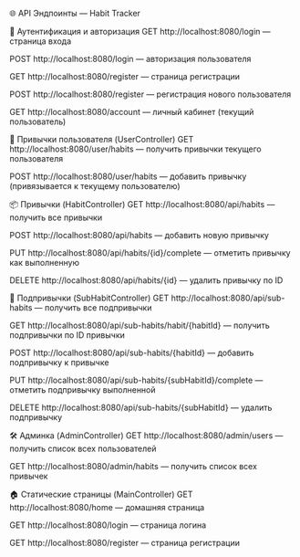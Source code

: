 🌐 API Эндпоинты — Habit Tracker


🔐 Аутентификация и авторизация
GET http://localhost:8080/login — страница входа

POST http://localhost:8080/login — авторизация пользователя

GET http://localhost:8080/register — страница регистрации

POST http://localhost:8080/register — регистрация нового пользователя

GET http://localhost:8080/account — личный кабинет (текущий пользователь)


👤 Привычки пользователя (UserController)
GET http://localhost:8080/user/habits — получить привычки текущего пользователя

POST http://localhost:8080/user/habits — добавить привычку (привязывается к текущему пользователю)


📦 Привычки (HabitController)
GET http://localhost:8080/api/habits — получить все привычки

POST http://localhost:8080/api/habits — добавить новую привычку

PUT http://localhost:8080/api/habits/{id}/complete — отметить привычку как выполненную

DELETE http://localhost:8080/api/habits/{id} — удалить привычку по ID


🔁 Подпривычки (SubHabitController)
GET http://localhost:8080/api/sub-habits — получить все подпривычки

GET http://localhost:8080/api/sub-habits/habit/{habitId} — получить подпривычки по ID привычки

POST http://localhost:8080/api/sub-habits/{habitId} — добавить подпривычку к привычке

PUT http://localhost:8080/api/sub-habits/{subHabitId}/complete — отметить подпривычку выполненной

DELETE http://localhost:8080/api/sub-habits/{subHabitId} — удалить подпривычку


🛠️ Админка (AdminController)
GET http://localhost:8080/admin/users — получить список всех пользователей

GET http://localhost:8080/admin/habits — получить список всех привычек


🏠 Статические страницы (MainController)
GET http://localhost:8080/home — домашняя страница

GET http://localhost:8080/login — страница логина

GET http://localhost:8080/register — страница регистрации
